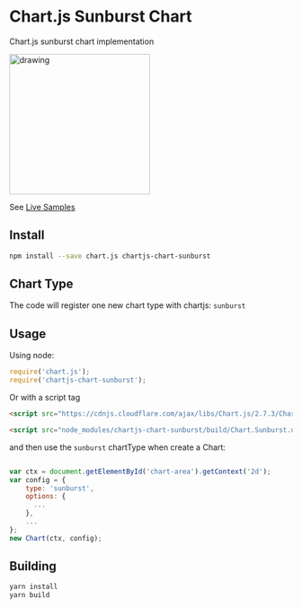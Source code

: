 # Chart.js Sunburst Chart

Chart.js sunburst chart implementation

<img src="https://pandameister.github.io/chartjs-chart-sunburst/docs/samples/sample.gif" alt="drawing" width="250"/>

See [Live Samples](https://pandameister.github.io/chartjs-chart-sunburst/docs/samples/index.html)

## Install

```bash
npm install --save chart.js chartjs-chart-sunburst
```

## Chart Type

The code will register one new chart type with chartjs: `sunburst`

## Usage

Using node:

```javascript
require('chart.js');
require('chartjs-chart-sunburst');
```

Or with a script tag

```html
<script src="https://cdnjs.cloudflare.com/ajax/libs/Chart.js/2.7.3/Chart.bundle.min.js"></script>

<script src="node_modules/chartjs-chart-sunburst/build/Chart.Sunburst.umd.min.js"></script>
```

and then use the `sunburst` chartType when create a Chart:

```javascript

var ctx = document.getElementById('chart-area').getContext('2d');
var config = {
    type: 'sunburst',
    options: {
      ...
    },
    ...
};
new Chart(ctx, config);
```

## Building

```sh
yarn install
yarn build
```
